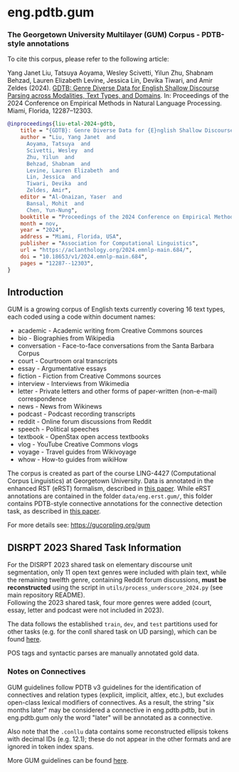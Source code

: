 # eng.pdtb.gum

### The Georgetown University Multilayer (GUM) Corpus - PDTB-style annotations

To cite this corpus, please refer to the following article:

Yang Janet Liu, Tatsuya Aoyama, Wesley Scivetti, Yilun Zhu, Shabnam Behzad, Lauren Elizabeth Levine, Jessica Lin, Devika Tiwari, and Amir Zeldes (2024). [GDTB: Genre Diverse Data for English Shallow Discourse Parsing across Modalities, Text Types, and Domains](https://aclanthology.org/2024.emnlp-main.684/). In: Proceedings of the 2024 Conference on Empirical Methods in Natural Language Processing. Miami, Florida, 12287–12303.

```bibtex
@inproceedings{liu-etal-2024-gdtb,
    title = "{GDTB}: Genre Diverse Data for {E}nglish Shallow Discourse Parsing across Modalities, Text Types, and Domains",
    author = "Liu, Yang Janet  and
      Aoyama, Tatsuya  and
      Scivetti, Wesley  and
      Zhu, Yilun  and
      Behzad, Shabnam  and
      Levine, Lauren Elizabeth  and
      Lin, Jessica  and
      Tiwari, Devika  and
      Zeldes, Amir",
    editor = "Al-Onaizan, Yaser  and
      Bansal, Mohit  and
      Chen, Yun-Nung",
    booktitle = "Proceedings of the 2024 Conference on Empirical Methods in Natural Language Processing",
    month = nov,
    year = "2024",
    address = "Miami, Florida, USA",
    publisher = "Association for Computational Linguistics",
    url = "https://aclanthology.org/2024.emnlp-main.684/",
    doi = "10.18653/v1/2024.emnlp-main.684",
    pages = "12287--12303",
}
```

## Introduction

GUM is a growing corpus of English texts currently covering 16 text types, each coded using a code within document names:

- academic - Academic writing from Creative Commons sources
- bio - Biographies from Wikipedia
- conversation - Face-to-face conversations from the Santa Barbara Corpus
- court - Courtroom oral transcripts
- essay - Argumentative essays
- fiction - Fiction from Creative Commons sources
- interview - Interviews from Wikimedia
- letter - Private letters and other forms of paper-written (non-e-mail) correspondence
- news - News from Wikinews
- podcast - Podcast recording transcripts
- reddit - Online forum discussions from Reddit
- speech - Political speeches
- textbook - OpenStax open access textbooks
- vlog - YouTube Creative Commons vlogs
- voyage - Travel guides from Wikivoyage
- whow - How-to guides from wikiHow

The corpus is created as part of the course LING-4427 (Computational Corpus Linguistics) at Georgetown University. Data is annotated in the enhanced RST (eRST) formalism, described in [this paper](https://aclanthology.org/2025.cl-1.3/). While eRST annotations are contained in the folder `data/eng.erst.gum/`, this folder contains PDTB-style connective annotations for the connective detection task, as described in [this paper](https://aclanthology.org/2024.emnlp-main.684/).

For more details see: https://gucorpling.org/gum

## DISRPT 2023 Shared Task Information

For the DISRPT 2023 shared task on elementary discourse unit segmentation, 
only 11 open text genres were included with plain text, while the remaining twelfth genre, 
containing Reddit forum discussions, **must be reconstructed** using the script 
in `utils/process_underscore_2024.py` (see main repository README).  
Following the 2023 shared task, four more genres were added (court, essay, letter and 
podcast were not included in 2023).

The data follows the established `train`, `dev`, and `test` partitions used for other tasks 
(e.g. for the conll shared task on UD parsing), which can be found [here](https://github.com/amir-zeldes/gum/blob/master/splits.md). 

POS tags and syntactic parses are manually annotated gold data. 

### Notes on Connectives

GUM guidelines follow PDTB v3 guidelines for the identification of connectives and relation types (explicit, implicit, altlex, etc.), but excludes open-class lexical modifiers of connectives. As a result, the string "six months later" may be considered a connective in eng.pdtb.pdtb, but in eng.pdtb.gum only the word "later" will be annotated as a connective.

Also note that the `.conllu` data contains some reconstructed ellipsis tokens with 
decimal IDs (e.g. 12.1); these do not appear in the other formats and are ignored in token 
index spans.

More GUM guidelines can be found [here](https://wiki.gucorpling.org/gum/rst). 